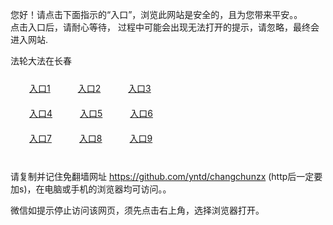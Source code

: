 您好！请点击下面指示的“入口”，浏览此网站是安全的，且为您带来平安。。 <br/>
点击入口后，请耐心等待， 过程中可能会出现无法打开的提示，请忽略，最终会进入网站. </br>

法轮大法在长春<br/>
<div style="padding:10px"><a style="margin:20px" target="_blank" href="https://d1v1p9yhoqhxe8.cloudfront.net/2Qpsp?qniltnf" id="ccLink1" rel="nofollow">入口1</a> <a target="_blank" style="margin:20px" href="https://d2bmrkvvpn5bkv.cloudfront.net/2Qpsp?viddn" id="ccLink2" rel="nofollow">入口2</a> <a style="margin:20px" target="_blank" href="https://d2toequ2rsctm9.cloudfront.net/2Qpsp?wgmhcc" id="ccLink3" rel="nofollow">入口3</a></div>

<div style="padding:10px" ><a style="margin:20px" target="_blank" href="https://d1v1p9yhoqhxe8.cloudfront.net/2Qpsp?qniltnf" id="ccLink4" rel="nofollow">入口4</a> <a style="margin:20px" href="https://d2bmrkvvpn5bkv.cloudfront.net/2Qpsp?viddn" target="_blank" id="ccLink5" rel="nofollow">入口5</a> <a style="margin:20px" href="https://d2toequ2rsctm9.cloudfront.net/2Qpsp?wgmhcc" target="_blank" id="ccLink6" rel="nofollow">入口6</a></div>

<div style="padding:10px"><a style="margin:20px" target="_blank" href="https://d1v1p9yhoqhxe8.cloudfront.net/2Qpsp?qniltnf" id="ccLink7" rel="nofollow">入口7</a> <a style="margin:20px" href="https://d2bmrkvvpn5bkv.cloudfront.net/2Qpsp?viddn" target="_blank" id="ccLink8" rel="nofollow">入口8</a> <a style="margin:20px" target="_blank" href="https://d2toequ2rsctm9.cloudfront.net/2Qpsp?wgmhcc" id="ccLink9" rel="nofollow">入口9</a></div>

<br/>



请复制并记住免翻墙网址 https://github.com/yntd/changchunzx (http后一定要加s)，在电脑或手机的浏览器均可访问。。<br/>

微信如提示停止访问该网页，须先点击右上角，选择浏览器打开。

